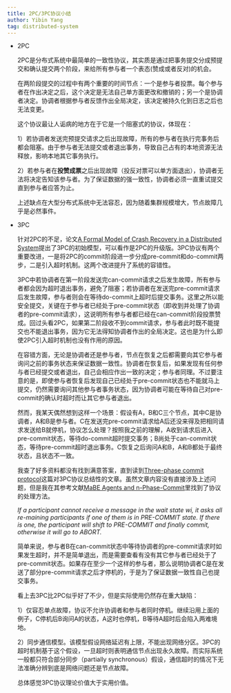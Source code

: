 ```yaml
---
title: 2PC/3PC协议小结
author: Yibin Yang
tag: distributed-system
---
```


- 2PC

  2PC是分布式系统中最简单的一致性协议，其实质是通过把事务提交分成预提交和确认提交两个阶段，来给所有参与者一个表态(赞成或者反对)的机会。

  在两阶段提交的过程中有两个重要的时间节点：一个是参与者投票。每个参与者在作出决定之后，这个决定是无法自己单方面更改和撤销的；另一个是协调者决定。协调者根据参与者反馈作出全局决定，该决定被持久化到日志之后也无法变更。

  这个协议最让人诟病的地方在于它是一个阻塞式的协议，体现在：

  1）若协调者发送完预提交请求之后出现故障，所有的参与者在执行完事务后都会阻塞。由于参与者无法提交或者退出事务，导致自己占有的本地资源无法释放，影响本地其它事务执行。

  2）若参与者在**投赞成票**之后出现故障（投反对票可以单方面退出），协调者无法将决定告知该参与者。为了保证数据的强一致性，协调者必须一直重试提交直到参与者应答为止。

  上述缺点在大型分布式系统中无法容忍，因为随着集群规模增大，节点故障几乎是必然事件。

- 3PC

  针对2PC的不足，论文[A Formal Model of Crash Recovery in a Distributed System](https://ieeexplore.ieee.org/abstract/document/1703048)提出了3PC的初始模型，可以看作是2PC的升级版。3PC协议有两个重要改进，一是将2PC的commit阶段进一步分成pre-commit和do-commit两步，二是引入超时机制。这两个改进提升了系统的容错性。

  3PC中若协调者在第一阶段发送完can-commit请求之后发生故障，所有参与者都会因为超时退出事务，避免了阻塞；若协调者在发送完pre-commit请求后发生故障，参与者则会在等待do-commit上超时后提交事务。这里之所以能安全提交，关键在于参与者已经处于pre-commit状态（即收到并处理了协调者的pre-commit请求），这说明所有参与者都已经在can-commit阶段投票赞成。回过头看2PC，如果第二阶段收不到commit请求，参与者此时既不能提交也不能退出事务，因为它无法得知协调者作出的全局决定。这也是为什么即使2PC引入超时机制也没有作用的原因。

  在容错方面，无论是协调者还是参与者，节点在恢复之后都需要向其它参与者询问之前的事务状态来保证数据一致性。协调者在恢复后，如果发现有任何参与者已经提交或者退出，自己会相应作出一致的决定；参与者同理。不过要注意的是，即使参与者恢复后发现自己已经处于pre-commit状态也不能就马上提交，仍然需要询问其他参与者事务状态，因为协调者可能在等待自己对pre-commit的确认时超时而让其它参与者退出。

  然而，我某天偶然想到这样一个场景：假设有A，B和C三个节点，其中C是协调者，A和B是参与者。C在发送完pre-commit请求给A后还没来得及把相同请求发送给B就停机，协议怎么处理？按照我之前的理解，A收到请求后进入pre-commit状态，等待do-commit超时提交事务；B尚处于can-commit状态，等待pre-commit超时退出事务。C恢复之后询问A和B，A和B都处于最终状态，且状态不一致。

  我查了好多资料都没有找到满意答案，直到读到[Three-phase commit protocol](https://developer.jboss.org/wiki/Three-phaseCommitProtocol?_sscc=t)这篇对3PC协议总结性的文章。虽然文章内容没有直接涉及上述问题，但是我在其参考文献[MaBE Agents and n-Phase-Commit](http://sodwana.uni-ak.ac.at/geom/pdfs/rs_mabe3pc.pdf)里找到了协议的处理方法。

  *If a participant cannot receive a message in the wait state wi, it asks all re-maining participants if one of them is in PRE-COMMIT state. If there is one, the participant will shift to PRE-COMMIT and finally commit, otherwise it will go to ABORT.*
  
  简单来说，参与者B在can-commit状态中等待协调者的pre-commit请求时如果发生超时，并不是简单退出，而是需要查看有没有其它参与者已经处于了pre-commit状态。如果存在至少一个这样的参与者，那么说明协调者C是在发送了部分pre-commit请求之后才停机的，于是为了保证数据一致性自己也提交事务。
  
  看上去3PC比2PC似乎好了不少，但是实际使用仍然存在重大缺陷：
  
  1）仅容忍单点故障，协议不允许协调者和参与者同时停机。继续沿用上面的例子，C停机后B询问A的状态，A这时也停机，B等待A超时后会陷入两难境地。
  
  2）同步通信模型。该模型假设网络延迟有上限，不能出现网络分区。3PC的超时机制基于这个假设，一旦超时则表明通信节点出现永久故障。而实际系统一般都只符合部分同步（partially synchronous）假设，通信超时的情况下无法准确分辨到底是网络问题还是节点故障。
  
  总体感觉3PC协议理论价值大于实用价值。